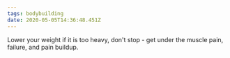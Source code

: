 ```yaml
---
tags: bodybuilding
date: 2020-05-05T14:36:48.451Z
---
```


Lower your weight if it is too heavy, don't stop - get under the muscle pain, failure, and pain buildup.
